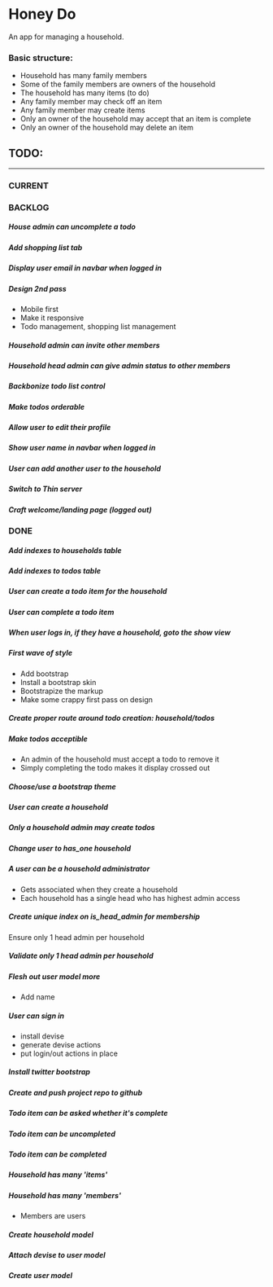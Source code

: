 # Honey Do

An app for managing a household.

### Basic structure:
  + Household has many family members
  + Some of the family members are owners of the household
  + The household has many items (to do)
  + Any family member may check off an item
  + Any family member may create items
  + Only an owner of the household may accept that an item is complete
  + Only an owner of the household may delete an item


## TODO: 

---

### CURRENT

### BACKLOG

##### House admin can uncomplete a todo
##### Add shopping list tab
##### Display user email in navbar when logged in
##### Design 2nd pass
  * Mobile first
  * Make it responsive
  * Todo management, shopping list management

##### Household admin can invite other members
##### Household head admin can give admin status to other members
##### Backbonize todo list control
##### Make todos orderable
##### Allow user to edit their profile
##### Show user name in navbar when logged in
##### User can add another user to the household
##### Switch to Thin server
##### Craft welcome/landing page (logged out)

### DONE 
##### Add indexes to households table
##### Add indexes to todos table
##### User can create a todo item for the household
##### User can complete a todo item
##### When user logs in, if they have a household, goto the show view
##### First wave of style
  * Add bootstrap
  * Install a bootstrap skin
  * Bootstrapize the markup
  * Make some crappy first pass on design

##### Create proper route around todo creation: household/todos
##### Make todos acceptible
  * An admin of the household must accept a todo to remove it
  * Simply completing the todo makes it display crossed out

##### Choose/use a bootstrap theme
##### User can create a household
##### Only a household admin may create todos
##### Change user to has\_one household
##### A user can be a household administrator
  * Gets associated when they create a household
  * Each household has a single head who has highest admin access

##### Create unique index on is\_head\_admin for membership
Ensure only 1 head admin per household
##### Validate only 1 head admin per household
##### Flesh out user model more
  * Add name

##### User can sign in
  * install devise
  * generate devise actions
  * put login/out actions in place

##### Install twitter bootstrap
##### Create and push project repo to github
##### Todo item can be asked whether it's complete
##### Todo item can be uncompleted
##### Todo item can be completed
##### Household has many 'items'
##### Household has many 'members'
  * Members are users

##### Create household model
##### Attach devise to user model
##### Create user model

